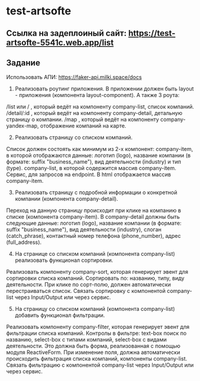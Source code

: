 # test-artsofte
## Ссылка на задеплоиный сайт: https://test-artsofte-5541c.web.app/list

## Задание

Использовать АПИ: https://faker-api.milki.space/docs

1) Реализовать роутинг приложения. В приложении должен быть layout - приложения (компонента layout-component). А также 3 роута:

/list или / , который ведёт на компоненту company-list, список компаний.
/detail/:id , который ведёт на компоненту company-detail, детальную страницу о компании.
/map , который ведёт на компоненту company-yandex-map, отображение компаний на карте.

2) Реализовать страницу со списком компаний.

Список должен состоять как минимум из 2-х компонент:
company-item, в которой отображаются данные: логотип (logo), название компании (в формате: suffix "business_name"), вид деятельности (industry) и тип (type).
company-list, в которой содержится массив company-item.
Сервис, для запросов на endpoint.
В html отображается массив company-item.

3) Реализовать страницу с подробной информации о конкретной компании (компонента company-detail).

Переход на данную страницу происходит при клике на компанию в списке (компонента company-item).
В company-detail должны быть следующие данные: логотип (logo), название компании (в формате: suffix "business_name"), вид деятельности (industry), слоган (catch_phrase), контактный номер телефона (phone_number), адрес (full_address).

4) На странице со списком компаний (компонента company-list) реализовать функционал сортировки.

Реализовать компоненту company-sort, которая генерирует эвент для сортировки списка компаний.
Сортировать по: названию, типу, виду деятельности.
При клике по сорт-полю, должен автоматически перестраиваться список.
Связать сортировку с компонентой company-list через Input/Output или через сервис.

5) На страницу со списком компаний (компонента company-list) добавить функционал фильтрации.

Реализовать компоненту company-filter, которая генерирует эвент для фильтрации списка компаний.
Контролы в фильтре: text-box поиск по названию, select-box с типами компаний, select-box с видами деятельности.
Это должна быть форма, реализованная с помощью модуля ReactiveForm.
При изменение поля, должна автоматически происходить фильтрация списка компаний, компоненты company-list.
Связать фильтрацию с компонентой company-list через Input/Output или через сервис.
